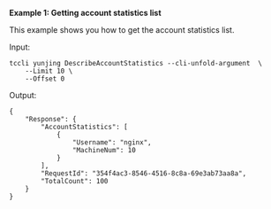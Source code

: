 **Example 1: Getting account statistics list**

This example shows you how to get the account statistics list.

Input: 

```
tccli yunjing DescribeAccountStatistics --cli-unfold-argument  \
    --Limit 10 \
    --Offset 0
```

Output: 
```
{
    "Response": {
        "AccountStatistics": [
            {
                "Username": "nginx",
                "MachineNum": 10
            }
        ],
        "RequestId": "354f4ac3-8546-4516-8c8a-69e3ab73aa8a",
        "TotalCount": 100
    }
}
```


